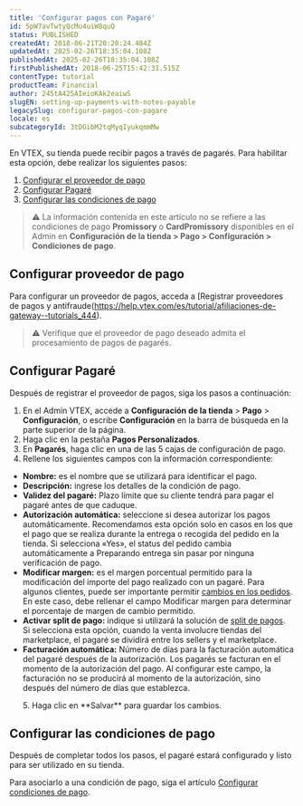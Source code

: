 ```yaml
---
title: 'Configurar pagos con Pagaré'
id: 5pW7avTwtyQcMu4uiW8quQ
status: PUBLISHED
createdAt: 2018-06-21T20:20:24.484Z
updatedAt: 2025-02-26T18:35:04.108Z
publishedAt: 2025-02-26T18:35:04.108Z
firstPublishedAt: 2018-06-25T15:42:31.515Z
contentType: tutorial
productTeam: Financial
author: 245tA425AIeioKAk2eaiwS
slugEN: setting-up-payments-with-notes-payable
legacySlug: configurar-pagos-con-pagare
locale: es
subcategoryId: 3tDGibM2tqMyqIyukqmmMw
---
```


En VTEX, su tienda puede recibir pagos a través de pagarés. Para habilitar esta opción, debe realizar los siguientes pasos:

1. [Configurar el proveedor de pago](#configurar-proveedor-de-pago)
2. [Configurar Pagaré](#configurar-pagare)
3. [Configurar las condiciones de pago](#configurar-las-condiciones-de-pago)

> ⚠️ La información contenida en este artículo no se refiere a las condiciones de pago **Promissory** o **CardPromissory** disponibles en el Admin en **Configuración de la tienda > Pago > Configuración > Condiciones de pago**.

## Configurar proveedor de pago

Para configurar un proveedor de pagos, acceda a [Registrar proveedores de pagos y antifraude(https://help.vtex.com/es/tutorial/afiliaciones-de-gateway--tutorials_444).

> ⚠️ Verifique que el proveedor de pago deseado admita el procesamiento de pagos de pagarés.

## Configurar Pagaré

Después de registrar el proveedor de pagos, siga los pasos a continuación:

1. En el Admin VTEX, accede a **Configuración de la tienda** > **Pago** > **Configuración**, o escribe **Configuración** en la barra de búsqueda en la parte superior de la página.
2. Haga clic en la pestaña __Pagos Personalizados__. 
3. En __Pagarés__, haga clic en una de las 5 cajas de configuración de pago.
4. Rellene los siguientes campos con la información correspondiente:

- __Nombre:__ es el nombre que se utilizará para identificar el pago.
- __Descripción:__ ingrese los detalles de la condición de pago.
- __Validez del pagaré:__ Plazo límite que su cliente tendrá para pagar el pagaré antes de que caduque.
- __Autorización automática:__ seleccione si desea autorizar los pagos automáticamente. Recomendamos esta opción solo en casos en los que el pago que se realiza durante la entrega o recogida del pedido en la tienda. Si selecciona «Yes», el status del pedido cambia automáticamente a Preparando entrega sin pasar por ninguna verificación de pago.
- __Modificar margen:__ es el margen porcentual permitido para la modificación del importe del pago realizado con un pagaré. Para algunos clientes, puede ser importante permitir [cambios en los pedidos](/es/tutorial/cambiar-items-de-un-pedido-finalizado--tutorials_190). En este caso, debe rellenar el campo Modificar margen para determinar el porcentaje de margen de cambio permitido.
- __Activar split de pago:__ indique si utilizará la solución de [split de pagos](/es/tutorial/split-de-pagos--6k5JidhYRUxileNolY2VLx). Si selecciona esta opción, cuando la venta involucre tiendas del marketplace, el pagaré se dividirá entre los sellers y el marketplace.
- __Facturación automática:__ Número de días para la facturación automática del pagaré después de la autorización. 
Los pagarés se facturan en el momento de la autorización del pago. Al configurar este campo, la facturación no se producirá al momento de la autorización, sino después del número de días que establezca.<br>

<ul>
5. Haga clic en **Salvar** para guardar los cambios.
  </ul>

## Configurar las condiciones de pago

Después de completar todos los pasos, el pagaré estará configurado y listo para ser utilizado en su tienda.

Para asociarlo a una condición de pago, siga el artículo [Configurar condiciones de pago](/es/tutorial/condiciones-de-pago).
